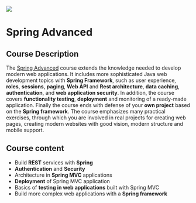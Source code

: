 ![](https://camo.githubusercontent.com/42a8354a436ef9f08168b5b971dbc7646ab3abfdf1056db81c3bdd5734b97e9f/68747470733a2f2f6e616b6f762e636f6d2f77702d636f6e74656e742f75706c6f6164732f323031342f30312f536f6674776172652d556e69766572736974792d4c6f676f2d626c75652d686f72697a6f6e74616c2e706e67)

# Spring Advanced

## Course Description

The [Spring Advanced](https://softuni.bg/trainings/3494/spring-advanced-october-2021#lesson-31212) course extends the knowledge needed to develop modern web applications. It includes more sophisticated Java web development topics with **Spring Framework**, such as user experience, **roles**, **sessions**, **paging**, **Web API** and **Rest architecture**, **data caching**, **authentication**, and **web application security**. In addition, the course covers **functionality testing**, **deployment** and monitoring of a ready-made application. Finally the course ends with defense of your **own project** based on the **Spring framework**. The course emphasizes many practical exercises, through which you are involved in real projects for creating web pages, creating modern websites with good vision, modern structure and mobile support.

## Course content

-	Build **REST** services with **Spring**
-	**Authentication** and **Security**
-	Architecture in **Spring MVC** applications
-	**Deployment** of Spring MVC application
-	Basics of **testing in web applications** built with Spring MVC
-	Build more complex web applications with a **Spring framework**
